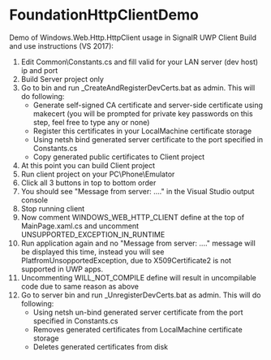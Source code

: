 # FoundationHttpClientDemo
Demo of Windows.Web.Http.HttpClient usage in SignalR UWP Client
Build and use instructions (VS 2017):
1. Edit Common\Constants.cs and fill valid for your LAN server (dev host) ip and port
2. Build Server project only
3. Go to bin and run _CreateAndRegisterDevCerts.bat as admin. This will do following:
	* Generate self-signed CA certificate and server-side certificate using makecert (you will be prompted for private key passwords on this step, feel free to type any or none)
	* Register this certificates in your LocalMachine certificate storage
	* Using netsh bind generated server certificate to the port specified in Constants.cs
	* Copy generated public certificates to Client project
4. At this point you can build Client project
5. Run client project on your PC\Phone\Emulator
6. Click all 3 buttons in top to bottom order
7. You should see "Message from server: ...." in the Visual Studio output console
8. Stop running client
9. Now comment WINDOWS_WEB_HTTP_CLIENT define at the top of MainPage.xaml.cs and uncomment UNSUPPORTED_EXCEPTION_IN_RUNTIME
10. Run application again and no "Message from server: ...." message will be displayed this time, instead you will see PlatfromUnsopportedException, due to X509Certificate2 is not supported in UWP apps.
11. Uncommenting WILL_NOT_COMPILE define will result in uncompilable code due to same reason as above
12. Go to server bin and run _UnregisterDevCerts.bat as admin. This will do following:	
	* Using netsh un-bind generated server certificate from the port specified in Constants.cs
	* Removes generated certificates from LocalMachine certificate storage
	* Deletes generated certificates from disk
